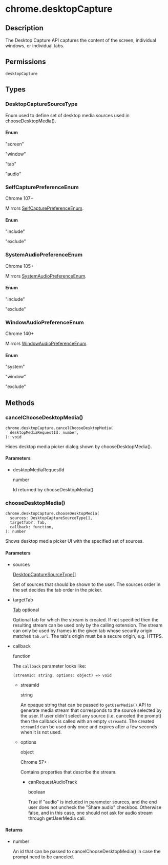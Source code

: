 # chrome.desktopCapture

## Description

The Desktop Capture API captures the content of the screen, individual windows, or individual tabs.

## Permissions

`desktopCapture`

## Types

### DesktopCaptureSourceType

Enum used to define set of desktop media sources used in chooseDesktopMedia().

#### Enum

"screen"

"window"

"tab"

"audio"

### SelfCapturePreferenceEnum

Chrome 107+

Mirrors [SelfCapturePreferenceEnum](https://w3c.github.io/mediacapture-screen-share/#dom-selfcapturepreferenceenum).

#### Enum

"include"

"exclude"

### SystemAudioPreferenceEnum

Chrome 105+

Mirrors [SystemAudioPreferenceEnum](https://w3c.github.io/mediacapture-screen-share/#dom-systemaudiopreferenceenum).

#### Enum

"include"

"exclude"

### WindowAudioPreferenceEnum

Chrome 140+

Mirrors [WindowAudioPreferenceEnum](https://w3c.github.io/mediacapture-screen-share/#dom-windowaudiopreferenceenum).

#### Enum

"system"

"window"

"exclude"

## Methods

### cancelChooseDesktopMedia()

```
chrome.desktopCapture.cancelChooseDesktopMedia(
  desktopMediaRequestId: number,
): void
```

Hides desktop media picker dialog shown by chooseDesktopMedia().

#### Parameters

- desktopMediaRequestId
  
  number
  
  Id returned by chooseDesktopMedia()

### chooseDesktopMedia()

```
chrome.desktopCapture.chooseDesktopMedia(
  sources: DesktopCaptureSourceType[],
  targetTab?: Tab,
  callback: function,
): number
```

Shows desktop media picker UI with the specified set of sources.

#### Parameters

- sources
  
  [DesktopCaptureSourceType](#type-DesktopCaptureSourceType)\[]
  
  Set of sources that should be shown to the user. The sources order in the set decides the tab order in the picker.
- targetTab
  
  [Tab](https://developer.chrome.com/docs/extensions/reference/tabs/#type-Tab) optional
  
  Optional tab for which the stream is created. If not specified then the resulting stream can be used only by the calling extension. The stream can only be used by frames in the given tab whose security origin matches `tab.url`. The tab's origin must be a secure origin, e.g. HTTPS.
- callback
  
  function
  
  The `callback` parameter looks like:
  
  ```
  (streamId: string, options: object) => void
  ```
  
  - streamId
    
    string
    
    An opaque string that can be passed to `getUserMedia()` API to generate media stream that corresponds to the source selected by the user. If user didn't select any source (i.e. canceled the prompt) then the callback is called with an empty `streamId`. The created `streamId` can be used only once and expires after a few seconds when it is not used.
  - options
    
    object
    
    Chrome 57+
    
    Contains properties that describe the stream.
    
    - canRequestAudioTrack
      
      boolean
      
      True if "audio" is included in parameter sources, and the end user does not uncheck the "Share audio" checkbox. Otherwise false, and in this case, one should not ask for audio stream through getUserMedia call.

#### Returns

- number
  
  An id that can be passed to cancelChooseDesktopMedia() in case the prompt need to be canceled.